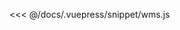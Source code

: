 <ClientOnly>
  <code-view name="wms" :is-code-view="false"/>
</ClientOnly>

<<< @/docs/.vuepress/snippet/wms.js
